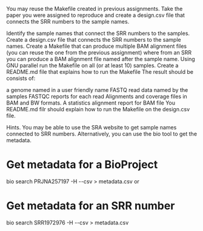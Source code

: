 You may reuse the Makefile created in previous assignments. Take the paper you were assigned to reproduce and create a design.csv file that connects the SRR numbers to the sample names.

Identify the sample names that connect the SRR numbers to the samples.
Create a design.csv file that connects the SRR numbers to the sample names.
Create a Makefile that can produce multiple BAM alignment files (you can reuse the one from the previous assignment) where from an SRR you can produce a BAM alignment file named after the sample name.
Using GNU parallel run the Makefile on all (or at least 10) samples.
Create a README.md file that explains how to run the Makefile
The result should be consists of:

a genome named in a user friendly name
FASTQ read data named by the samples
FASTQC reports for each read
Alignments and coverage files in BAM and BW formats.
A statistics alignment report for BAM file
You README.md filr should explain how to run the Makefile on the design.csv file.

Hints. You may be able to use the SRA website to get sample names connected to SRR numbers. Alternatively, you can use the bio tool to get the metadata.


# Get metadata for a BioProject
bio search PRJNA257197 -H --csv > metadata.csv
or

# Get metadata for an SRR number
bio search SRR1972976 -H --csv > metadata.csv
